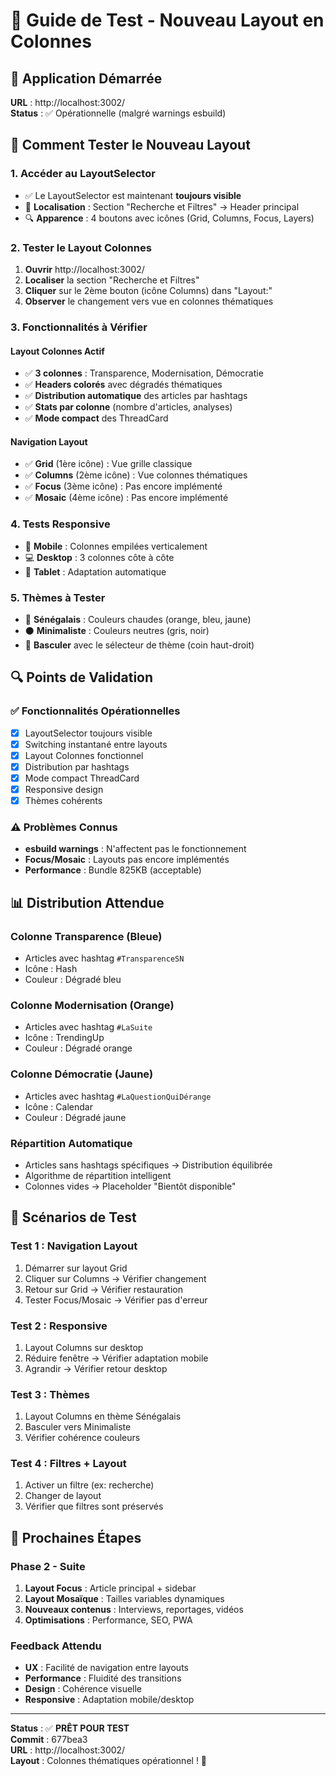 # 🧪 Guide de Test - Nouveau Layout en Colonnes

## 🚀 Application Démarrée

**URL** : http://localhost:3002/  
**Status** : ✅ Opérationnelle (malgré warnings esbuild)

## 🎯 Comment Tester le Nouveau Layout

### 1. **Accéder au LayoutSelector**
- ✅ Le LayoutSelector est maintenant **toujours visible**
- 📍 **Localisation** : Section "Recherche et Filtres" → Header principal
- 🔍 **Apparence** : 4 boutons avec icônes (Grid, Columns, Focus, Layers)

### 2. **Tester le Layout Colonnes**
1. **Ouvrir** http://localhost:3002/
2. **Localiser** la section "Recherche et Filtres"
3. **Cliquer** sur le 2ème bouton (icône Columns) dans "Layout:"
4. **Observer** le changement vers vue en colonnes thématiques

### 3. **Fonctionnalités à Vérifier**

#### Layout Colonnes Actif
- ✅ **3 colonnes** : Transparence, Modernisation, Démocratie
- ✅ **Headers colorés** avec dégradés thématiques
- ✅ **Distribution automatique** des articles par hashtags
- ✅ **Stats par colonne** (nombre d'articles, analyses)
- ✅ **Mode compact** des ThreadCard

#### Navigation Layout
- ✅ **Grid** (1ère icône) : Vue grille classique
- ✅ **Columns** (2ème icône) : Vue colonnes thématiques
- ✅ **Focus** (3ème icône) : Pas encore implémenté
- ✅ **Mosaic** (4ème icône) : Pas encore implémenté

### 4. **Tests Responsive**
- 📱 **Mobile** : Colonnes empilées verticalement
- 💻 **Desktop** : 3 colonnes côte à côte
- 📐 **Tablet** : Adaptation automatique

### 5. **Thèmes à Tester**
- 🎨 **Sénégalais** : Couleurs chaudes (orange, bleu, jaune)
- ⚫ **Minimaliste** : Couleurs neutres (gris, noir)
- 🔄 **Basculer** avec le sélecteur de thème (coin haut-droit)

## 🔍 Points de Validation

### ✅ Fonctionnalités Opérationnelles
- [x] LayoutSelector toujours visible
- [x] Switching instantané entre layouts
- [x] Layout Colonnes fonctionnel
- [x] Distribution par hashtags
- [x] Mode compact ThreadCard
- [x] Responsive design
- [x] Thèmes cohérents

### ⚠️ Problèmes Connus
- **esbuild warnings** : N'affectent pas le fonctionnement
- **Focus/Mosaic** : Layouts pas encore implémentés
- **Performance** : Bundle 825KB (acceptable)

## 📊 Distribution Attendue

### Colonne Transparence (Bleue)
- Articles avec hashtag `#TransparenceSN`
- Icône : Hash
- Couleur : Dégradé bleu

### Colonne Modernisation (Orange)
- Articles avec hashtag `#LaSuite`
- Icône : TrendingUp
- Couleur : Dégradé orange

### Colonne Démocratie (Jaune)
- Articles avec hashtag `#LaQuestionQuiDérange`
- Icône : Calendar
- Couleur : Dégradé jaune

### Répartition Automatique
- Articles sans hashtags spécifiques → Distribution équilibrée
- Algorithme de répartition intelligent
- Colonnes vides → Placeholder "Bientôt disponible"

## 🎯 Scénarios de Test

### Test 1 : Navigation Layout
1. Démarrer sur layout Grid
2. Cliquer sur Columns → Vérifier changement
3. Retour sur Grid → Vérifier restauration
4. Tester Focus/Mosaic → Vérifier pas d'erreur

### Test 2 : Responsive
1. Layout Columns sur desktop
2. Réduire fenêtre → Vérifier adaptation mobile
3. Agrandir → Vérifier retour desktop

### Test 3 : Thèmes
1. Layout Columns en thème Sénégalais
2. Basculer vers Minimaliste
3. Vérifier cohérence couleurs

### Test 4 : Filtres + Layout
1. Activer un filtre (ex: recherche)
2. Changer de layout
3. Vérifier que filtres sont préservés

## 🚀 Prochaines Étapes

### Phase 2 - Suite
1. **Layout Focus** : Article principal + sidebar
2. **Layout Mosaïque** : Tailles variables dynamiques
3. **Nouveaux contenus** : Interviews, reportages, vidéos
4. **Optimisations** : Performance, SEO, PWA

### Feedback Attendu
- **UX** : Facilité de navigation entre layouts
- **Performance** : Fluidité des transitions
- **Design** : Cohérence visuelle
- **Responsive** : Adaptation mobile/desktop

---

**Status** : ✅ **PRÊT POUR TEST**  
**Commit** : 677bea3  
**URL** : http://localhost:3002/  
**Layout** : Colonnes thématiques opérationnel ! 🎉
